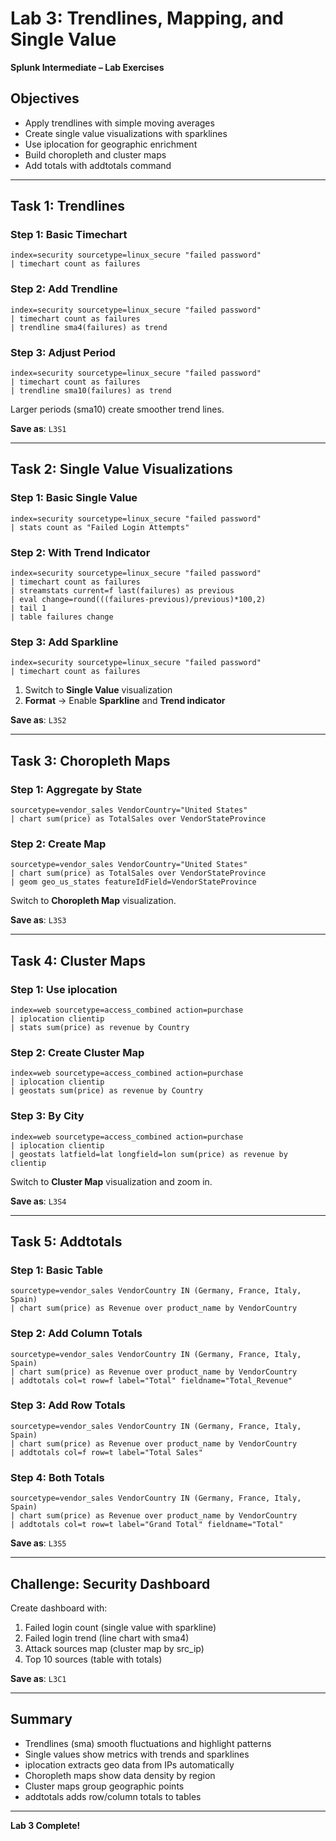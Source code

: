 # Lab 3: Trendlines, Mapping, and Single Value

**Splunk Intermediate – Lab Exercises**

## Objectives

- Apply trendlines with simple moving averages
- Create single value visualizations with sparklines
- Use iplocation for geographic enrichment
- Build choropleth and cluster maps
- Add totals with addtotals command

---

## Task 1: Trendlines

### Step 1: Basic Timechart

```spl
index=security sourcetype=linux_secure "failed password"
| timechart count as failures
```

### Step 2: Add Trendline

```spl
index=security sourcetype=linux_secure "failed password"
| timechart count as failures
| trendline sma4(failures) as trend
```

### Step 3: Adjust Period

```spl
index=security sourcetype=linux_secure "failed password"
| timechart count as failures
| trendline sma10(failures) as trend
```

Larger periods (sma10) create smoother trend lines.

**Save as**: `L3S1`

---

## Task 2: Single Value Visualizations

### Step 1: Basic Single Value

```spl
index=security sourcetype=linux_secure "failed password"
| stats count as "Failed Login Attempts"
```

### Step 2: With Trend Indicator

```spl
index=security sourcetype=linux_secure "failed password"
| timechart count as failures
| streamstats current=f last(failures) as previous
| eval change=round(((failures-previous)/previous)*100,2)
| tail 1
| table failures change
```

### Step 3: Add Sparkline

```spl
index=security sourcetype=linux_secure "failed password"
| timechart count as failures
```

1. Switch to **Single Value** visualization
2. **Format** → Enable **Sparkline** and **Trend indicator**

**Save as**: `L3S2`

---

## Task 3: Choropleth Maps

### Step 1: Aggregate by State

```spl
sourcetype=vendor_sales VendorCountry="United States"
| chart sum(price) as TotalSales over VendorStateProvince
```

### Step 2: Create Map

```spl
sourcetype=vendor_sales VendorCountry="United States"
| chart sum(price) as TotalSales over VendorStateProvince
| geom geo_us_states featureIdField=VendorStateProvince
```

Switch to **Choropleth Map** visualization.

**Save as**: `L3S3`

---

## Task 4: Cluster Maps

### Step 1: Use iplocation

```spl
index=web sourcetype=access_combined action=purchase
| iplocation clientip
| stats sum(price) as revenue by Country
```

### Step 2: Create Cluster Map

```spl
index=web sourcetype=access_combined action=purchase
| iplocation clientip
| geostats sum(price) as revenue by Country
```

### Step 3: By City

```spl
index=web sourcetype=access_combined action=purchase
| iplocation clientip
| geostats latfield=lat longfield=lon sum(price) as revenue by clientip
```

Switch to **Cluster Map** visualization and zoom in.

**Save as**: `L3S4`

---

## Task 5: Addtotals

### Step 1: Basic Table

```spl
sourcetype=vendor_sales VendorCountry IN (Germany, France, Italy, Spain)
| chart sum(price) as Revenue over product_name by VendorCountry
```

### Step 2: Add Column Totals

```spl
sourcetype=vendor_sales VendorCountry IN (Germany, France, Italy, Spain)
| chart sum(price) as Revenue over product_name by VendorCountry
| addtotals col=t row=f label="Total" fieldname="Total_Revenue"
```

### Step 3: Add Row Totals

```spl
sourcetype=vendor_sales VendorCountry IN (Germany, France, Italy, Spain)
| chart sum(price) as Revenue over product_name by VendorCountry
| addtotals col=f row=t label="Total Sales"
```

### Step 4: Both Totals

```spl
sourcetype=vendor_sales VendorCountry IN (Germany, France, Italy, Spain)
| chart sum(price) as Revenue over product_name by VendorCountry
| addtotals col=t row=t label="Grand Total" fieldname="Total"
```

**Save as**: `L3S5`

---

## Challenge: Security Dashboard

Create dashboard with:
1. Failed login count (single value with sparkline)
2. Failed login trend (line chart with sma4)
3. Attack sources map (cluster map by src_ip)
4. Top 10 sources (table with totals)

**Save as**: `L3C1`

---

## Summary

- Trendlines (sma) smooth fluctuations and highlight patterns
- Single values show metrics with trends and sparklines
- iplocation extracts geo data from IPs automatically
- Choropleth maps show data density by region
- Cluster maps group geographic points
- addtotals adds row/column totals to tables

---

**Lab 3 Complete!**
